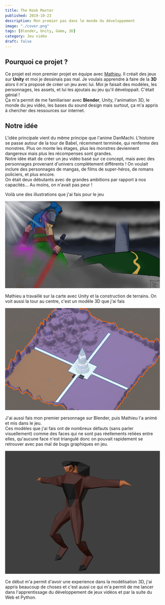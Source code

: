 ```yaml
---
title: The Rook Master
published: 2019-10-23
description: Mon premier pas dans le monde du développement
image: "./cover.png"
tags: [Blender, Unity, Game, 3D]
category: Jeu vidéo
draft: false
---
```


<!-- # The Rook Master -->

## Pourquoi ce projet ?

Ce projet est mon premier projet en équipe avec [Mathieu](https://github.com/math-pixel).
Il créait des jeux sur **Unity** et moi je dessinais pas mal.
Je voulais apprendre à faire de la **3D** alors il m'a proposé de créer un jeu avec lui.
Moi je faisait des modèles, les personnages, les assets, et lui les ajoutais au jeu qu'il développait. C'était génial !
<br>
Ça m'a permit de me familiariser avec **Blender**, Unity, l'animation 3D, le monde du jeu vidéo, les bases du sound design mais surtout, ça m'a appris à chercher des ressources sur internet.

## Notre idée

L'idée principale vient du même principe que l'anime DanMachi. L'histoire se passe autour de la tour de Babel, récemment terminée, qui renferme des monstres. Plus on monte les étages, plus les monstres deviennent dangereux mais plus les récompenses sont grandes.
<br>
Notre idée était de créer un jeu vidéo basé sur ce concept, mais avec des personnages provenant d'univers complètement différents ! On voulait inclure des personnages de mangas, de films de super-héros, de romans policiers, et plus encore.
<br>
On était deux débutants avec de grandes ambitions par rapport à nos capacités... Au moins, on n'avait pas peur !


Voilà une des illustrations que j'ai fais pour le jeu

![](TRM_background.png)

Mathieu a travaillé sur la carte avec Unity et la construction de terrains. On voit aussi la tour au centre, c'est un modèle 3D que j'ai fais

![](TRM_map.png)

J'ai aussi fais mon premier personnage sur Blender, puis Mathieu l'a animé et mis dans le jeu. 
<br>
Ces modèles que j'ai fais ont de nombreux défauts (sans parler visuellement) comme des faces qui ne sont pas réellements reliées entre elles, qu'aucune face n'est triangulé donc on pouvait rapidement se retrouver avec pas mal de bugs graphiques en jeu.

![](TRM_mob.png)

Ce début m'a permit d'avoir une experience dans la modélisation 3D, j'ai appris beaucoup de choses et c'est aussi ce qui m'a permit de me lancer dans l'apprentissage du développement de jeux vidéos et par la suite du Web et Python.
<br>